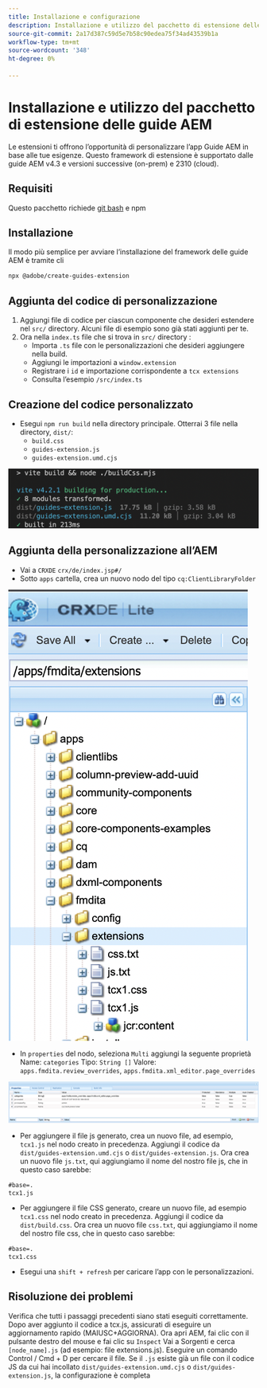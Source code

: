 ```yaml
---
title: Installazione e configurazione
description: Installazione e utilizzo del pacchetto di estensione delle guide AEM
source-git-commit: 2a17d387c59d5e7b58c90edea75f34ad43539b1a
workflow-type: tm+mt
source-wordcount: '348'
ht-degree: 0%

---
```



# Installazione e utilizzo del pacchetto di estensione delle guide AEM

Le estensioni ti offrono l’opportunità di personalizzare l’app Guide AEM in base alle tue esigenze. Questo framework di estensione è supportato dalle guide AEM v4.3 e versioni successive (on-prem) e 2310 (cloud).

## Requisiti

Questo pacchetto richiede [git bash](https://github.com/git-guides/install-git) e npm

## Installazione

Il modo più semplice per avviare l’installazione del framework delle guide AEM è tramite cli

```bash
npx @adobe/create-guides-extension
```

## Aggiunta del codice di personalizzazione

1. Aggiungi file di codice per ciascun componente che desideri estendere nel `src/` directory. Alcuni file di esempio sono già stati aggiunti per te.
2. Ora nella `index.ts` file che si trova in `src/` directory :
   - Importa `.ts` file con le personalizzazioni che desideri aggiungere nella build.
   - Aggiungi le importazioni a `window.extension`
   - Registrare i `id` e importazione corrispondente a `tcx extensions`
   - Consulta l’esempio `/src/index.ts`

## Creazione del codice personalizzato

- Esegui `npm run build` nella directory principale. Otterrai 3 file nella directory, `dist/`:
   - `build.css`
   - `guides-extension.js`
   - `guides-extension.umd.cjs`

![Genera output](./../imgs/build_output.png)

## Aggiunta della personalizzazione all’AEM

- Vai a `CRXDE` `crx/de/index.jsp#/`
- Sotto `apps` cartella, crea un nuovo nodo del tipo `cq:ClientLibraryFolder`

![Struttura delle cartelle](./../imgs/crxde_folder_structure.png)

- In `properties` del nodo, seleziona `Multi` aggiungi la seguente proprietà Name: `categories`
Tipo: `String []`
Valore: `apps.fmdita.review_overrides`, `apps.fmdita.xml_editor.page_overrides`

![Proprietà cartella](./../imgs/crxde_folder_properties.png)

- Per aggiungere il file js generato, crea un nuovo file, ad esempio, `tcx1.js` nel nodo creato in precedenza. Aggiungi il codice da `dist/guides-extension.umd.cjs` o `dist/guides-extension.js`. Ora crea un nuovo file `js.txt`, qui aggiungiamo il nome del nostro file js, che in questo caso sarebbe:

```t
#base=.
tcx1.js
```

- Per aggiungere il file CSS generato, creare un nuovo file, ad esempio `tcx1.css` nel nodo creato in precedenza. Aggiungi il codice da `dist/build.css`. Ora crea un nuovo file `css.txt`, qui aggiungiamo il nome del nostro file css, che in questo caso sarebbe:

```t
#base=.
tcx1.css
```

- Esegui una `shift + refresh` per caricare l’app con le personalizzazioni.

## Risoluzione dei problemi

Verifica che tutti i passaggi precedenti siano stati eseguiti correttamente.
Dopo aver aggiunto il codice a tcx.js, assicurati di eseguire un aggiornamento rapido (MAIUSC+AGGIORNA).
Ora apri AEM, fai clic con il pulsante destro del mouse e fai clic su `Inspect`
Vai a Sorgenti e cerca `[node_name].js` (ad esempio: file extensions.js). Eseguire un comando Control / Cmd + D per cercare il file. Se il `.js` esiste già un file con il codice JS da cui hai incollato `dist/guides-extension.umd.cjs` o `dist/guides-extension.js`, la configurazione è completa
